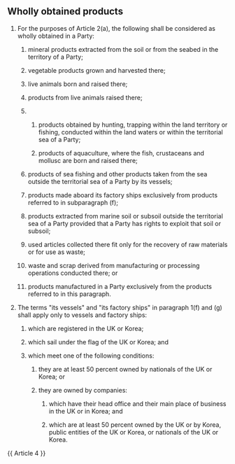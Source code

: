 ## Wholly obtained products 
1. For the purposes of Article 2(a), the following shall be considered as wholly obtained in a Party: 

   1. mineral products extracted from the soil or from the seabed in the territory of a Party; 

   2. vegetable products grown and harvested there; 

   3. live animals born and raised there; 

   4. products from live animals raised there; 

   5. 
      1. products obtained by hunting, trapping within the land territory or fishing, conducted within the land waters or within the territorial sea of a Party;

      2. products of aquaculture, where the fish, crustaceans and mollusc are born and raised there; 

   6. products of sea fishing and other products taken from the sea outside the territorial sea of a Party by its vessels; 

   7. products made aboard its factory ships exclusively from products referred to in subparagraph (f); 

   8. products extracted from marine soil or subsoil outside the territorial sea of a Party provided that a Party has rights to exploit that soil or subsoil; 

   9. used articles collected there fit only for the recovery of raw materials or for use as waste; 

   10. waste and scrap derived from manufacturing or processing operations conducted there; or 

   11. products manufactured in a Party exclusively from the products referred to in this paragraph. 

2. The terms "its vessels" and "its factory ships" in paragraph 1(f) and (g) shall apply only to vessels and factory ships:

   1. which are registered in the UK or Korea; 

   2. which sail under the flag of the UK or Korea; and 

   3. which meet one of the following conditions: 

      1. they are at least 50 percent owned by nationals of the UK or Korea; or 

      2. they are owned by companies: 

         1. which have their head office and their main place of business in the UK or in Korea; and 

         2. which are at least 50 percent owned by the UK or by Korea, public entities of the UK or Korea, or nationals of the UK or Korea. 

{{ Article 4 }}
